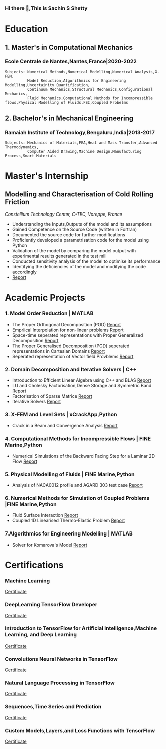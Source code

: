 ### Hi there 👋,This is **Sachin S Shetty**

# **Education**
## 1. Master's in **Computational Mechanics**
###    Ecole Centrale de Nantes,Nantes,France|2020-2022
    
    Subjects: Numerical Methods,Numerical Modelling,Numerical Analysis,X-FEM,
              Model Reduction,Algorithmics for Engineering Modelling,Uncertainity Quantification,
              Continuum Mechanics,Structural Mechanics,Configurational Mechanics,
              Fluid Mechanics,Computational Methods for Incompressible flows,Physical Modelling of Fluids,FSI,Coupled Probelms

## 2. Bachelor's in **Mechanical Engineering**
###    Ramaiah Institute of Technology,Bengaluru,India|2013-2017
    
    Subjects: Mechanics of Materials,FEA,Heat and Mass Transfer,Advanced Thermodynamics,
              Computer Aided Drawing,Machine Design,Manufacturing Process,Smart Materials
              
# **Master's Internship**
## **Modelling and Characterisation of Cold Rolling Friction**
  _Constellium Technology Center, C-TEC, Voreppe, France_
- Understanding the Inputs,Outputs of the model and its assumptions
- Gained Competence on the Source Code (written in Fortran)
- Documented the source code for further modifications
- Proficiently developed a parametrisation code for the model using Python
- Validation of the model by comparing the model output with experimental results generated in the test mill
- Conducted sensitivity analysis of the model to optimise its performance
- Identifying the deficiencies of the model and modifying the code accordingly
- [Report](https://github.com/SachinShetty1996/SachinShetty1996/blob/main/Master_Thesis_M2_CM_Sachin_Srinivasa_Shetty.pdf)


# **Academic Projects**
### 1. Model Order Reduction | MATLAB
- The Proper Orthogonal Decomposition (POD) 
[Report](https://github.com/SachinShetty1996/SachinShetty1996/blob/main/MoRED_Lab_1_Sachin_S_Shetty.pdf)
- Empriical Interpolation for non-linear problems
[Report](https://github.com/SachinShetty1996/SachinShetty1996/blob/main/MoRED_Lab_2_Sachin_Srinivasa%20Shetty.pdf)
- Space-time seperated representations with Proper Generalized Decomposition
[Report](https://github.com/SachinShetty1996/SachinShetty1996/blob/main/MoRED_Lab_3_Sachin_Srinivasa_Shetty.pdf)
- The Proper Generalised Decomposition (PGD) seperated representations in Cartesian Domains
[Report](https://github.com/SachinShetty1996/SachinShetty1996/blob/main/MoRED_Lab_4_Sachin_Srinivasa_Shetty.pdf)
- Seperated representation of Vector field Provblems
[Report](https://github.com/SachinShetty1996/SachinShetty1996/blob/main/MoRED_Lab_5_Sachin_Srinivasa_Shetty.pdf)

### 2. Domain Decomposition and Iterative Solvers | C++
- Introduction to Efficient Linear Algebra using C++ and BLAS
[Report](https://github.com/SachinShetty1996/SachinShetty1996/blob/main/DDIS_Lab_1_Sachin_Srinivasa_Shetty.pdf)
- LU and Cholesky Factorisation,Dense Storage and Symmetric Band
[Report](https://github.com/SachinShetty1996/SachinShetty1996/blob/main/DDIS_Lab_2_Sachin_Srinivasa_Shetty.pdf)
- Factorisation of Sparse Matrice
[Report](https://github.com/SachinShetty1996/SachinShetty1996/blob/main/DDIS_Lab_3_Sachin_S_Shetty.pdf)
- Iterative Solvers
[Report](https://github.com/SachinShetty1996/SachinShetty1996/blob/main/DDIS_Lab_4_Sachin_Srinivasa_Shetty.pdf)

### 3. X-FEM and Level Sets | xCrackApp,Python
- Crack in a Beam and Convergence Analysis
[Report](https://github.com/SachinShetty1996/SachinShetty1996/blob/main/XFEM_Sachin_S_Shetty.pdf)

### 4. Computational Methods for Incompressible Flows | FINE Marine,Python
- Numerical Simulations of the Backward Facing Step for a Laminar 2D Flow
[Report](https://github.com/SachinShetty1996/SachinShetty1996/blob/main/Sachin_Srinivasa_Shetty_ReportCFDIF.pdf)

### 5. Physical Modelling of Fluids | FINE Marine,Python
- Analysis of NACA0012 profile and AGARD 303 test case
[Report](https://github.com/SachinShetty1996/SachinShetty1996/blob/main/PMFLU_Sachin_Srinivasa_Shetty.pdf)

### 6. Numerical Methods for Simulation of Coupled Problems |FINE Marine,Python
- Fluid Surface Interaction
[Report](https://github.com/SachinShetty1996/SachinShetty1996/blob/main/CPLED_Sachin_Srinivasa_Shetty.pdf)
- Coupled 1D Linearised Thermo-Elastic Problem
[Report](https://github.com/SachinShetty1996/SachinShetty1996/blob/main/CPLED_Project_Report_1F.pdf)

### 7.Algorithmics for Engineering Modelling | MATLAB
- Solver for Komarova's Model
[Report](https://github.com/SachinShetty1996/SachinShetty1996/blob/main/Alemo_Report_Sachin_Srinivasa_Shetty.pdf)

# **Certifications**
### Machine Learning
[Certificate](https://coursera.org/share/046ce2426ae23578655b9a5053830f78)
### DeepLearning TensorFlow Developer
[Certificate](https://coursera.org/share/3087012309e1fcdb006278f712c5c5bd)
### Introduction to TensorFlow for Artificial Intelligence,Machine Learning, and Deep Learning
[Certificate](https://coursera.org/share/18f22ec1187483ca0e36444db0806bce)
### Convolutions Neural Networks in TensorFlow
[Certificate](https://coursera.org/share/71ec6f9302e8a55296c012ad52397834)
### Natural Language Processing in TensorFlow
[Certificate](https://coursera.org/share/2431955fb0825110bd076c225811e94e)
### Sequences,Time Series and Prediction
[Certificate](https://coursera.org/share/3f784f80eac5ab295e41fff88aa5f2e6)
### Custom Models,Layers,and Loss Functions with TensorFlow
[Certificate](https://coursera.org/share/a2b2b3b032239d7b9fc86888f553517f)
   
                   
    

